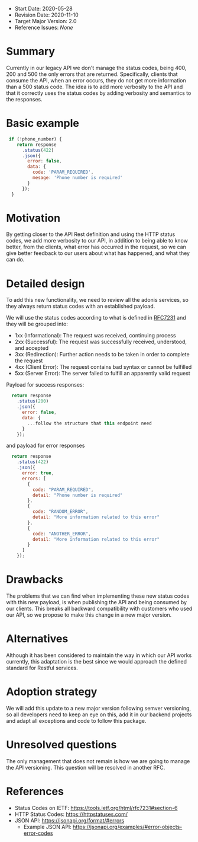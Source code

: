 - Start Date: 2020-05-28
- Revision Date: 2020-11-10
- Target Major Version: 2.0
- Reference Issues: *None*

# Summary

Currently in our legacy API we don't manage the status codes, being 400, 200 and 500 the only errors that are returned. Specifically, clients that consume the API, when an error occurs, they do not get more information than a 500 status code. The idea is to add more verbosity to the API and that it correctly uses the status codes by adding verbosity and semantics to the responses.

# Basic example

```javascript
 if (!phone_number) {
    return response
      .status(422)
      .json({
        error: false,
        data: {
          code: 'PARAM_REQUIRED',
          mesage: 'Phone number is required'
        }
      });
  }
```

# Motivation

By getting closer to the API Rest definition and using the HTTP status codes, we add more verbosity to our API, in addition to being able to know better, from the clients, what error has occurred in the request, so we can give better feedback to our users about what has happened, and what they can do.

# Detailed design

To add this new functionality, we need to review all the adonis services, so they always return status codes with an established payload.

We will use the status codes according to what is defined in [RFC7231](https://tools.ietf.org/html/rfc7231#section-6) and they will be grouped into:

* 1xx (Informational): The request was received, continuing process
* 2xx (Successful): The request was successfully received, understood, and accepted
* 3xx (Redirection): Further action needs to be taken in order to complete the request
* 4xx (Client Error): The request contains bad syntax or cannot be fulfilled
* 5xx (Server Error): The server failed to fulfill an apparently valid request

Payload for success responses:

```javascript
  return response
    .status(200)
    .json({
      error: false,
      data: {
        ...follow the structure that this endpoint need
      }
    });
```

and payload for error responses

```javascript
  return response
    .status(422)
    .json({
      error: true,
      errors: [
        {
          code: "PARAM_REQUIRED",
          detail: "Phone number is required"
        },
        {
          code: "RANDOM_ERROR",
          detail: "More information related to this error"
        },
        {
          code: "ANOTHER_ERROR",
          detail: "More information related to this error"
        }
      ]
    });
```

# Drawbacks

The problems that we can find when implementing these new status codes with this new payload, is when publishing the API and being consumed by our clients. This breaks all backward compatibility with customers who used our API, so we propose to make this change in a new major version.

# Alternatives

Although it has been considered to maintain the way in which our API works currently, this adaptation is the best since we would approach the defined standard for Restful services.

# Adoption strategy

We will add this update to a new major version following semver versioning, so all developers need to keep an eye on this, add it in our backend projects and adapt all exceptions and code to follow this package.

# Unresolved questions

The only management that does not remain is how we are going to manage the API versioning. This question will be resolved in another RFC.

# References

* Status Codes on IETF: https://tools.ietf.org/html/rfc7231#section-6
* HTTP Status Codes: https://httpstatuses.com/
* JSON API: https://jsonapi.org/format/#errors
  * Example JSON API: https://jsonapi.org/examples/#error-objects-error-codes